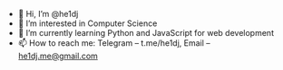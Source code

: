 - 👋 Hi, I’m @he1dj
- 👀 I’m interested in Computer Science
- 🌱 I’m currently learning Python and JavaScript for web development
- 📫 How to reach me: Telegram – t.me/he1dj, Email – he1dj.me@gmail.com
